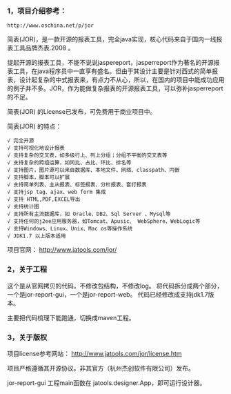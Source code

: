 ### 1，项目介绍参考：

    http://www.oschina.net/p/jor

简表(JOR)，是一款开源的报表工具，完全java实现，核心代码来自于国内一线报表工具品牌杰表.2008 。

提起开源的报表工具，不能不说说jaspereport，jasperreport作为著名的开源报表工具，在java程序员中一直享有盛名。但由于其设计主要是针对西式的简单报表，设计起复杂的中式报表来，有点力不从心，所以，在国内的项目中能成功应用的例子并不多。JOR，作为能做复杂报表的开源报表工具，可以弥补jasperreport的不足。

简表(JOR) 的License已发布，可免费用于商业项目中。

简表(JOR) 的特点：

    √ 完全开源
    √ 支持可视化地设计报表
    √ 支持复杂的交叉表，如多级行上、列上分组；分组不平衡的交叉表等
    √ 支持复杂的跨组运算，如同比、占比、环比、排名等
    √ 支持图片，图片源可以来自数据库、本地文件、网络、classpath、内嵌
    √ 支持脚本，脚本可以扩展
    √ 支持简单列表、主从报表、标签报表、分栏报表、套打报表
    √ 支持jsp tag、ajax、web form 集成
    √ 支持 HTML,PDF,EXCEL导出
    √ 支持统计图
    √ 支持所有主流数据库，如 Oracle、DB2、Sql Server 、Mysql等
    √ 支持任何的j2ee应用服务器，如Tomcat、Apusic、 WebSphere、WebLogic等
    √ 支持Windows、Linux、Unix、Mac os等操作系统
    √ JDK1.7 以上版本适用

项目官网：
    http://www.jatools.com/jor/


### 2，关于工程

这个是从官网拷贝的代码，不修改包结构，不修改log。
将代码拆分成两个部分，一个是jor-report-gui，一个是jor-report-web。
代码已经修改成支持jdk1.7版本。

主要把代码梳理下能跑通，切换成maven工程。


### 3，关于版权

项目license参考网站：
    http://www.jatools.com/jor/license.htm

项目严格遵循其开源协议。非其官方（杭州杰创软件有限公司）发布。

jor-report-gui 工程main函数在 jatools.designer.App，即可运行设计器。